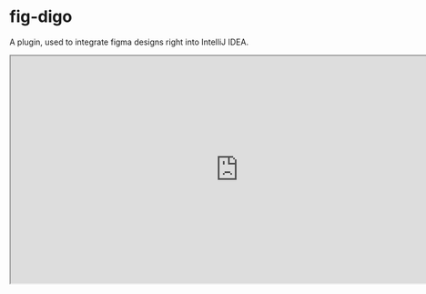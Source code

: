 # fig-digo
A plugin, used to integrate figma designs right into IntelliJ IDEA.
<iframe src="https://www.example.com" width="800" height="400"></iframe>
 
